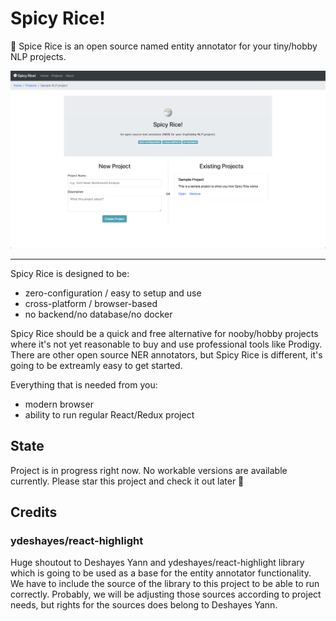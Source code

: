 # Spicy Rice!

🍚 Spice Rice is an open source named entity annotator for your tiny/hobby NLP projects.

<p align="center">
  <img src="https://raw.githubusercontent.com/roma-glushko/spicy-rice/master/docs/homepage-sample.png" />
</p>

---

Spicy Rice is designed to be:

- zero-configuration / easy to setup and use
- cross-platform / browser-based
- no backend/no database/no docker

Spicy Rice should be a quick and free alternative for nooby/hobby projects where it's not yet reasonable to buy and use professional tools like Prodigy.
There are other open source NER annotators, but Spicy Rice is different, it's going to be extreamly easy to get started. 

Everything that is needed from you:

- modern browser
- ability to run regular React/Redux project

## State

Project is in progress right now. No workable versions are available currently.
Please star this project and check it out later 🙌

## Credits

### ydeshayes/react-highlight

Huge shoutout to Deshayes Yann and ydeshayes/react-highlight library which is going to be used as a base for the entity annotator functionality.
We have to include the source of the library to this project to be able to run correctly.
Probably, we will be adjusting those sources according to project needs, but rights for the sources does belong to Deshayes Yann.
